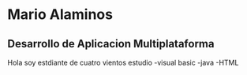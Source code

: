 # Mario Alaminos
## Desarrollo de Aplicacion Multiplataforma
Hola soy estdiante de cuatro vientos 
estudio
-visual basic
-java
-HTML
